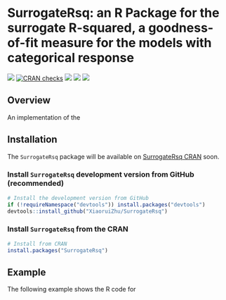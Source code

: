 # SurrogateRsq: an R Package for the surrogate R-squared, a goodness-of-fit measure for the models with categorical response 

<!-- badges: start -->

[![](https://www.r-pkg.org/badges/version/SurrogateRsq)](https://www.r-pkg.org/badges/version/)
[![CRAN checks](https://cranchecks.info/badges/summary/SurrogateRsq)](https://cran.r-project.org/web/checks/)
[![](https://cranlogs.r-pkg.org/badges/grand-total/SurrogateRsq?color=blue)](https://cranlogs.r-pkg.org/badges/grand-total/)
[![](https://cranlogs.r-pkg.org/badges/last-month/SurrogateRsq?color=green)](https://cranlogs.r-pkg.org/badges/last-month/)
[![](https://cranlogs.r-pkg.org/badges/last-week/SurrogateRsq?color=yellow)](https://cranlogs.r-pkg.org/badges/last-week/)

<!-- badges: end -->

Overview
--------

An implementation of the 

## Installation

The `SurrogateRsq` package will be available on [SurrogateRsq CRAN](https://CRAN.R-project.org/package=) soon.

### Install `SurrogateRsq` development version from GitHub (recommended)

``` r
# Install the development version from GitHub
if (!requireNamespace("devtools")) install.packages("devtools")
devtools::install_github("XiaoruiZhu/SurrogateRsq")
```

### Install `SurrogateRsq` from the CRAN

``` r
# Install from CRAN
install.packages("SurrogateRsq")
```


## Example

The following example shows the R code for 
